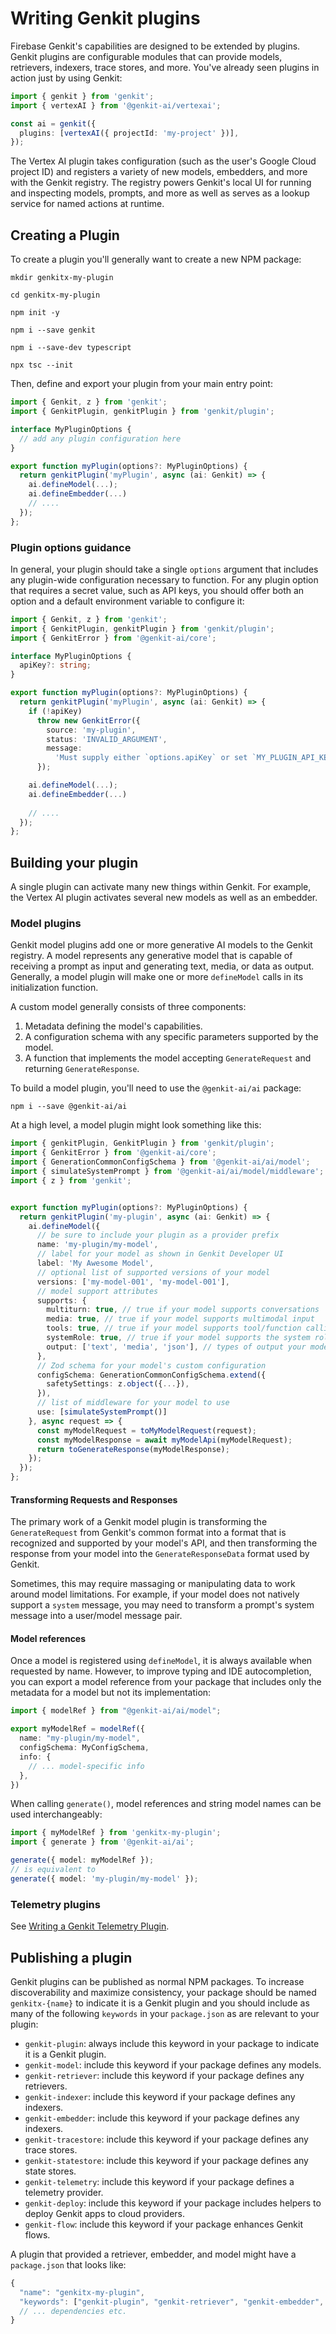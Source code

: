 # Writing Genkit plugins

Firebase Genkit's capabilities are designed to be extended by plugins. Genkit plugins are configurable modules
that can provide models, retrievers, indexers, trace stores, and more. You've already seen plugins in
action just by using Genkit:

```ts
import { genkit } from 'genkit';
import { vertexAI } from '@genkit-ai/vertexai';

const ai = genkit({
  plugins: [vertexAI({ projectId: 'my-project' })],
});
```

The Vertex AI plugin takes configuration (such as the user's Google Cloud
project ID) and registers a variety of new models, embedders, and more with the
Genkit registry. The registry powers Genkit's local UI for running and
inspecting models, prompts, and more as well as serves as a lookup service for
named actions at runtime.

## Creating a Plugin

To create a plugin you'll generally want to create a new NPM package:

```posix-terminal
mkdir genkitx-my-plugin

cd genkitx-my-plugin

npm init -y

npm i --save genkit

npm i --save-dev typescript

npx tsc --init
```

Then, define and export your plugin from your main entry point:

```ts
import { Genkit, z } from 'genkit';
import { GenkitPlugin, genkitPlugin } from 'genkit/plugin';

interface MyPluginOptions {
  // add any plugin configuration here
}

export function myPlugin(options?: MyPluginOptions) {
  return genkitPlugin('myPlugin', async (ai: Genkit) => {
    ai.defineModel(...);
    ai.defineEmbedder(...)
    // ....
  });
};
```

### Plugin options guidance

In general, your plugin should take a single `options` argument that includes
any plugin-wide configuration necessary to function. For any plugin option that
requires a secret value, such as API keys, you should offer both an option and a
default environment variable to configure it:

```ts
import { Genkit, z } from 'genkit';
import { GenkitPlugin, genkitPlugin } from 'genkit/plugin';
import { GenkitError } from '@genkit-ai/core';

interface MyPluginOptions {
  apiKey?: string;
}

export function myPlugin(options?: MyPluginOptions) {
  return genkitPlugin('myPlugin', async (ai: Genkit) => {
    if (!apiKey)
      throw new GenkitError({
        source: 'my-plugin',
        status: 'INVALID_ARGUMENT',
        message:
          'Must supply either `options.apiKey` or set `MY_PLUGIN_API_KEY` environment variable.',
      });

    ai.defineModel(...);
    ai.defineEmbedder(...)
    
    // ....
  });
};
```

## Building your plugin

A single plugin can activate many new things within Genkit. For example, the Vertex AI plugin activates several new models as well as an embedder.

### Model plugins

Genkit model plugins add one or more generative AI models to the Genkit registry. A model represents any generative
model that is capable of receiving a prompt as input and generating text, media, or data as output.
Generally, a model plugin will make one or more `defineModel` calls in its initialization function.

A custom model generally consists of three components:

1.  Metadata defining the model's capabilities.
2.  A configuration schema with any specific parameters supported by the model.
3.  A function that implements the model accepting `GenerateRequest` and
    returning `GenerateResponse`.

To build a model plugin, you'll need to use the `@genkit-ai/ai` package:

```posix-terminal
npm i --save @genkit-ai/ai
```

At a high level, a model plugin might look something like this:

```ts
import { genkitPlugin, GenkitPlugin } from 'genkit/plugin';
import { GenkitError } from '@genkit-ai/core';
import { GenerationCommonConfigSchema } from '@genkit-ai/ai/model';
import { simulateSystemPrompt } from '@genkit-ai/ai/model/middleware';
import { z } from 'genkit';


export function myPlugin(options?: MyPluginOptions) {
  return genkitPlugin('my-plugin', async (ai: Genkit) => {
    ai.defineModel({
      // be sure to include your plugin as a provider prefix
      name: 'my-plugin/my-model',
      // label for your model as shown in Genkit Developer UI
      label: 'My Awesome Model',
      // optional list of supported versions of your model
      versions: ['my-model-001', 'my-model-001'],
      // model support attributes
      supports: {
        multiturn: true, // true if your model supports conversations
        media: true, // true if your model supports multimodal input
        tools: true, // true if your model supports tool/function calling
        systemRole: true, // true if your model supports the system role
        output: ['text', 'media', 'json'], // types of output your model supports
      },
      // Zod schema for your model's custom configuration
      configSchema: GenerationCommonConfigSchema.extend({
        safetySettings: z.object({...}),
      }),
      // list of middleware for your model to use
      use: [simulateSystemPrompt()]
    }, async request => {
      const myModelRequest = toMyModelRequest(request);
      const myModelResponse = await myModelApi(myModelRequest);
      return toGenerateResponse(myModelResponse);
    });
  });
};


```

#### Transforming Requests and Responses

The primary work of a Genkit model plugin is transforming the
`GenerateRequest` from Genkit's common format into a format that is recognized
and supported by your model's API, and then transforming the response from your
model into the `GenerateResponseData` format used by Genkit.

Sometimes, this may require massaging or manipulating data to work around model limitations. For example, if your model does not natively support a `system` message, you may need to transform a prompt's system message into a user/model message pair.

#### Model references

Once a model is registered using `defineModel`, it is always available when
requested by name. However, to improve typing and IDE autocompletion, you can
export a model reference from your package that includes only the metadata for a
model but not its implementation:

```ts
import { modelRef } from "@genkit-ai/ai/model";

export myModelRef = modelRef({
  name: "my-plugin/my-model",
  configSchema: MyConfigSchema,
  info: {
    // ... model-specific info
  },
})
```

When calling `generate()`, model references and string model names can be used interchangeably:

```ts
import { myModelRef } from 'genkitx-my-plugin';
import { generate } from '@genkit-ai/ai';

generate({ model: myModelRef });
// is equivalent to
generate({ model: 'my-plugin/my-model' });
```

### Telemetry plugins

See [Writing a Genkit Telemetry Plugin](plugin-authoring-telemetry.md).

## Publishing a plugin

Genkit plugins can be published as normal NPM packages. To increase
discoverability and maximize consistency, your package should be named
`genkitx-{name}` to indicate it is a Genkit plugin and you should include as
many of the following `keywords` in your `package.json` as are relevant to your
plugin:

- `genkit-plugin`: always include this keyword in your package to indicate it is a Genkit plugin.
- `genkit-model`: include this keyword if your package defines any models.
- `genkit-retriever`: include this keyword if your package defines any retrievers.
- `genkit-indexer`: include this keyword if your package defines any indexers.
- `genkit-embedder`: include this keyword if your package defines any indexers.
- `genkit-tracestore`: include this keyword if your package defines any trace stores.
- `genkit-statestore`: include this keyword if your package defines any state stores.
- `genkit-telemetry`: include this keyword if your package defines a telemetry provider.
- `genkit-deploy`: include this keyword if your package includes helpers to deploy Genkit apps to cloud providers.
- `genkit-flow`: include this keyword if your package enhances Genkit flows.

A plugin that provided a retriever, embedder, and model might have a `package.json` that looks like:

```js
{
  "name": "genkitx-my-plugin",
  "keywords": ["genkit-plugin", "genkit-retriever", "genkit-embedder", "genkit-model"],
  // ... dependencies etc.
}
```
